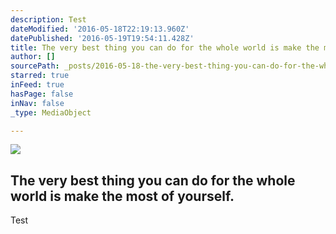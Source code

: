 ```yaml
---
description: Test
dateModified: '2016-05-18T22:19:13.960Z'
datePublished: '2016-05-19T19:54:11.428Z'
title: The very best thing you can do for the whole world is make the most of yourself.
author: []
sourcePath: _posts/2016-05-18-the-very-best-thing-you-can-do-for-the-whole-world-is-make-t.md
starred: true
inFeed: true
hasPage: false
inNav: false
_type: MediaObject

---
```

<article style=""><img src="https://the-grid-user-content.s3-us-west-2.amazonaws.com/a27a84c6-bbad-40f9-b0e5-f6681197e819.jpg" /><h1>The very best thing you can do for the whole world is make the most of yourself.</h1></article>

Test